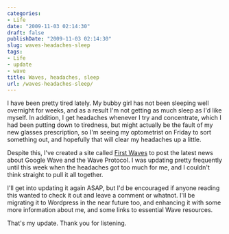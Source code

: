 ```yaml
---
categories:
- Life
date: "2009-11-03 02:14:30"
draft: false
publishDate: "2009-11-03 02:14:30"
slug: waves-headaches-sleep
tags:
- Life
- update
- wave
title: Waves, headaches, sleep
url: /waves-headaches-sleep/
---
```

I have been pretty tired lately. My bubby girl has not been sleeping
well overnight for weeks, and as a result I'm not getting as much sleep
as I'd like myself. In addition, I get headaches whenever I try and
concentrate, which I had been putting down to tiredness, but might
actually be the fault of my new glasses prescription, so I'm seeing my
optometrist on Friday to sort something out, and hopefully that will
clear my headaches up a little.

Despite this, I've created a site called [First
Waves](//the.geekorium.com.au "First Waves - Information about Google Wave")
to post the latest news about Google Wave and the Wave Protocol. I was
updating pretty frequently until this week when the headaches got too
much for me, and I couldn't think straight to pull it all together.

I'll get into updating it again ASAP, but I'd be encouraged if anyone
reading this wanted to check it out and leave a comment or whatnot. I'll
be migrating it to Wordpress in the near future too, and enhancing it
with some more information about me, and some links to essential Wave
resources.

That's my update. Thank you for listening.